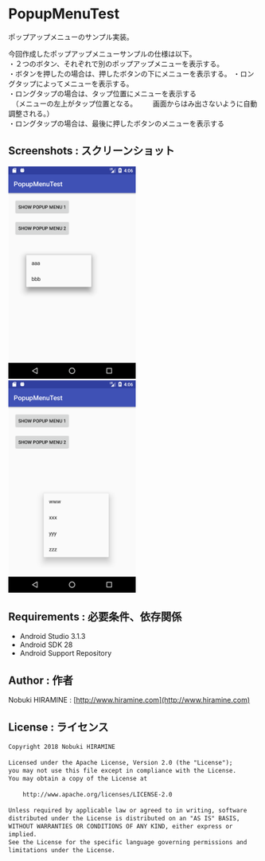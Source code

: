 # PopupMenuTest
ポップアップメニューのサンプル実装。  

今回作成したポップアップメニューサンプルの仕様は以下。  
・２つのボタン、それぞれで別のポップアップメニューを表示する。  
・ボタンを押したの場合は、押したボタンの下にメニューを表示する。
・ロングタップによってメニューを表示する。  
・ロングタップの場合は、タップ位置にメニューを表示する  
　（メニューの左上がタップ位置となる。
 　　画面からはみ出さないように自動調整される。）  
・ロングタップの場合は、最後に押したボタンのメニューを表示する   

## Screenshots : スクリーンショット
<img src="_images/Screenshot_01.png" width="256" alt="Screenshot"/> <img src="_images/Screenshot_02.png" width="256" alt="Screenshot"/> 

## Requirements : 必要条件、依存関係
- Android Studio 3.1.3
- Android SDK 28
- Android Support Repository

## Author : 作者
Nobuki HIRAMINE : [http://www.hiramine.com](http://www.hiramine.com)

## License : ライセンス
```
Copyright 2018 Nobuki HIRAMINE

Licensed under the Apache License, Version 2.0 (the "License");
you may not use this file except in compliance with the License.
You may obtain a copy of the License at

    http://www.apache.org/licenses/LICENSE-2.0

Unless required by applicable law or agreed to in writing, software
distributed under the License is distributed on an "AS IS" BASIS,
WITHOUT WARRANTIES OR CONDITIONS OF ANY KIND, either express or implied.
See the License for the specific language governing permissions and
limitations under the License.
```
